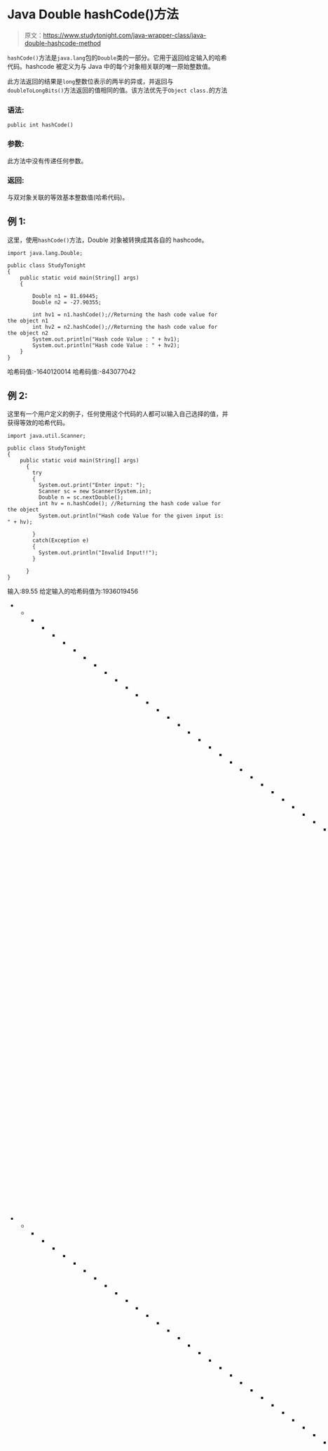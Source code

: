 # Java Double hashCode()方法

> 原文：<https://www.studytonight.com/java-wrapper-class/java-double-hashcode-method>

`hashCode()`方法是`java.lang`包的`Double`类的一部分。它用于返回给定输入的哈希代码。hashcode 被定义为与 Java 中的每个对象相关联的唯一原始整数值。

此方法返回的结果是`long`整数位表示的两半的异或，并返回与`doubleToLongBits()`方法返回的值相同的值。该方法优先于`Object class.`的方法

### 语法:

```
public int hashCode() 
```

### 参数:

此方法中没有传递任何参数。

### 返回:

与双对象关联的等效基本整数值(哈希代码)。

## 例 1:

这里，使用`hashCode()`方法，Double 对象被转换成其各自的 hashcode。

```
import java.lang.Double;

public class StudyTonight
{  
    public static void main(String[] args)  
    {  

        Double n1 = 81.69445;
        Double n2 = -27.90355;

        int hv1 = n1.hashCode();//Returning the hash code value for the object n1
        int hv2 = n2.hashCode();//Returning the hash code value for the object n2
        System.out.println("Hash code Value : " + hv1);
        System.out.println("Hash code Value : " + hv2);  
    }  
} 
```

哈希码值:-1640120014
哈希码值:-843077042

## 例 2:

这里有一个用户定义的例子，任何使用这个代码的人都可以输入自己选择的值，并获得等效的哈希代码。

```
import java.util.Scanner;  

public class StudyTonight
{  
    public static void main(String[] args)
      {  
        try
        {
          System.out.print("Enter input: ");  
          Scanner sc = new Scanner(System.in);         
          Double n = sc.nextDouble();  
          int hv = n.hashCode(); //Returning the hash code value for the object 
          System.out.println("Hash code Value for the given input is: " + hv);

        }
        catch(Exception e)
        {
          System.out.println("Invalid Input!!");
        }

      }  
} 
```

输入:89.55
给定输入的哈希码值为:1936019456
* * * * * * * * * * * * * * * * * * * * * * * * * * * * * * * * * * * * * * * * * * * * * * * * * * *输入:-77.09
给定输入的哈希码值为:1326411060
* * * * * * * * * * * * * * * * * * * * * * * * * * * * * * * * * * * * * * * * * * * * * * * * * * * * * * * * * * * * * * * * * * * * * *输入:0x556
无效输入！

## 实时示例:

在这里，您可以测试实时代码示例。您可以为不同的值执行示例，甚至可以编辑和编写您的示例来测试 Java 代码。

* * *

* * *